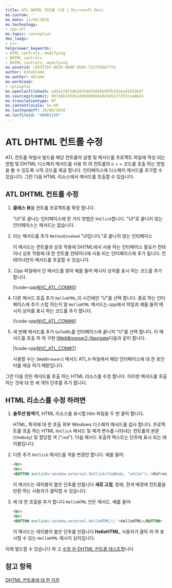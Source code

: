 ```yaml
---
title: ATL DHTML 컨트롤 수정 | Microsoft Docs
ms.custom: ''
ms.date: 11/04/2016
ms.technology:
- cpp-atl
ms.topic: conceptual
dev_langs:
- C++
helpviewer_keywords:
- HTML controls, modifying
- DHTML controls
- DHTML controls, modifying
ms.assetid: c053f35f-8629-4600-9595-721f5956777a
author: mikeblome
ms.author: mblome
ms.workload:
- cplusplus
ms.openlocfilehash: ed2e1f8f24b3d33dd7d45bb597b252ead1453647
ms.sourcegitcommit: 997e6b7d336cddb388bb6e9e56527725fcaa0624
ms.translationtype: MT
ms.contentlocale: ko-KR
ms.lasthandoff: 10/08/2018
ms.locfileid: "48861150"
---
```

# <a name="modifying-the-atl-dhtml-control"></a>ATL DHTML 컨트롤 수정

ATL 컨트롤 마법사 빌드를 해당 컨트롤의 실행 및 메서드를 프로젝트 파일에 작성 되는 방법 및 DHTML 디스패치 메서드를 사용 하 여 컨트롤의 c + + 코드를 호출 하는 방법을 볼 수 있도록 시작 코드를 제공 합니다. 인터페이스에 디스패치 메서드를 추가할 수 있습니다. 그런 다음 HTML 리소스에서 메서드를 호출할 수 있습니다.

## <a name="to-modify-the-atl-dhtml-control"></a>ATL DHTML 컨트롤 수정

1. **클래스 뷰**을 컨트롤 프로젝트를 확장 합니다.

   "UI"로 끝나는 인터페이스에 한 가지 방법은 `OnClick`합니다. "UI"로 끝나지 않는 인터페이스는 메서드는 없습니다.

1. 라는 메서드를 추가 `MethodInvoked` "UI입니다."로 끝나지 않는 인터페이스

   이 메서드는 컨트롤과 상호 작용에 DHTML에서 사용 하는 인터페이스 필요가 컨테이너 상호 작용에 대 한 컨트롤 컨테이너에 사용 되는 인터페이스에 추가 됩니다. 컨테이너만이 메서드를 호출할 수 있습니다.

1. .Cpp 파일에서 인 메서드를 찾아 예를 들어 메시지 상자를 표시 하는 코드를 추가 합니다.

   [!code-cpp[NVC_ATL_COM#5](../atl/codesnippet/cpp/modifying-the-atl-dhtml-control_1.cpp)]

1. 다른 메서드 호출 추가 `HelloHTML`,이 시간에만 "U"를 선택 합니다. 종료 하는 인터페이스에 추가 스텁 하는지 알 `HelloHTML` 메서드는.cpp에서 파일과 예를 들어 메시지 상자를 표시 하는 코드를 추가 합니다.

   [!code-cpp[NVC_ATL_COM#6](../atl/codesnippet/cpp/modifying-the-atl-dhtml-control_2.cpp)]

1. 세 번째 메서드를 추가 `GoToURL`를 인터페이스에 끝나지 "U"를 선택 합니다. 이 메서드를 호출 하 여 구현 [IWebBrowser2::Navigate](https://msdn.microsoft.com/library/aa752133.aspx)다음과 같이 합니다.

   [!code-cpp[NVC_ATL_COM#7](../atl/codesnippet/cpp/modifying-the-atl-dhtml-control_3.cpp)]

   사용할 수는 `IWebBrowser2` 메서드 ATL.h 파일에서 해당 인터페이스에 대 한 포인터를 제공 하기 때문입니다.

그런 다음 만든 메서드를 호출 하는 HTML 리소스를 수정 합니다. 이러한 메서드를 호출 하는 것에 대 한 세 개의 단추를 추가 합니다.

## <a name="to-modify-the-html-resource"></a>HTML 리소스를 수정 하려면

1. **솔루션 탐색기**, HTML 리소스를 표시할.htm 파일을 두 번 클릭 합니다.

   HTML, 특히에 대 한 호출 외부 Windows 디스패치 메서드를 검사 합니다. 프로젝트를 호출 하는 HTML `OnClick` 메서드 및 매개 변수를 나타내는 컨트롤의 본문 (`theBody`) 및 할당할 색 ("`red`"). 다음 메서드 호출의 텍스트는 단추에 표시 되는 레이블입니다.

1. 다른 추가 `OnClick` 메서드를 색을 변경만 합니다. 예를 들어:

    ```html
    <br>
    <br>
    <BUTTON onclick='window.external.OnClick(theBody, "white");'>Refresh</BUTTON>
    ```

   이 메서드는 레이블이 붙은 단추를 만듭니다 **새로 고침**, 원래, 흰색 배경에 컨트롤을 반환 하는 사용자가 클릭할 수 있습니다.

1. 에 대 한 호출을 추가 합니다 `HelloHTML` 만든 메서드. 예를 들어:

    ```html
    <br>
    <br>
    <BUTTON onclick='window.external.HelloHTML();'>HelloHTML</BUTTON>
    ```

   이 메서드는 레이블이 붙은 단추를 만듭니다 **HelloHTML**, 사용자가 클릭 하 여 표시할 수 있는 `HelloHTML` 메시지 상자입니다.

이제 빌드할 수 있습니다 하 고 [수정 된 DHTML 컨트롤 테스트](../atl/testing-the-modified-atl-dhtml-control.md)합니다.

## <a name="see-also"></a>참고 항목

[DHTML 컨트롤에 대 한 지원](../atl/atl-support-for-dhtml-controls.md)
